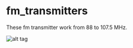 # fm_transmitters
These fm transmitter work from 88 to 107.5 MHz. 

![alt tag](https://github.com/daniel-leonard-robinson/fm_transmitters/tree/master/fm-transmitter-v1.0.png)